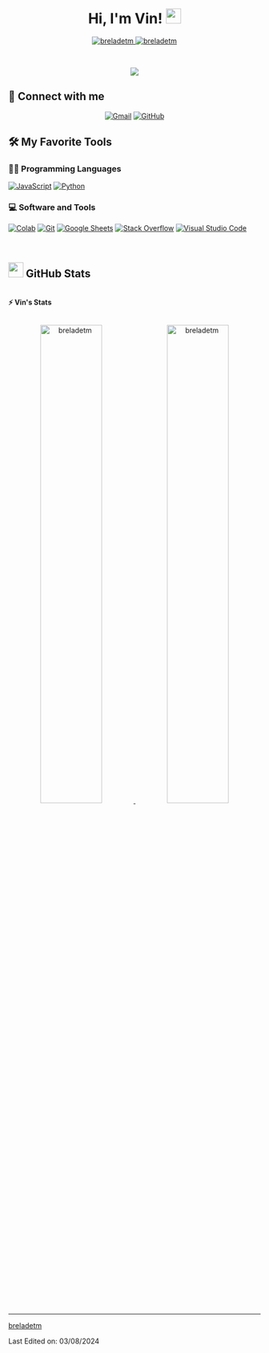 <h1 align="center">
Hi, I'm Vin!
	<a href="https://github.com/breladetm" target="_self">
		<img src="https://media.giphy.com/media/hvRJCLFzcasrR4ia7z/giphy.gif" width="30">
	</a>
</h1>
<p align="center">
	<a href="https://github.com/breladetm">
		<img src="https://komarev.com/ghpvc/?username=breladetm&label=Profile%20views&color=0e75b6&style=flat" alt="breladetm" />
	</a>
	<a href="https://github.com/breladetm">
		<img src="https://img.shields.io/github/followers/breladetm?label=Followers" alt="breladetm" />
	</a>
</p>
<br/>
<p align="center">
	<a href="https://github.com/breladetm">
		<img src="https://readme-typing-svg.herokuapp.com?lines=Freelancer;JS%20|%20AI%20|%20PY%20Enthusiast&center=true&width=380&height=45">
	</a>
</p>

## 🤝 Connect with me
<p align="center">
	<a href="mailto:mail.heartarts@gmail.com"><img img src="https://img.shields.io/badge/gmail-%23EA4335.svg?style=plastic&logo=gmail&logoColor=white" alt="Gmail"/></a>
	<a href="https://github.com/breladetm"><img src="https://img.shields.io/badge/github-%23181717.svg?style=plastic&logo=github&logoColor=white" alt="GitHub"/></a>
</p>

## 🛠️ My Favorite Tools

### 👨‍💻 Programming Languages

<p>
    <a href="https://github.com/breladetm"><img alt="JavaScript" src="https://img.shields.io/badge/JavaScript%20-%23F7DF1E.svg?logo=javascript&logoColor=black"></a>
    <a href="https://github.com/breladetm"><img alt="Python" src="https://img.shields.io/badge/Python%20-%2314354C.svg?logo=python&logoColor=white"></a>


### 💻 Software and Tools

<p>
    <a href="https://github.com/breladetm"><img alt="Colab" src="https://img.shields.io/badge/Colab-00b56a.svg?logo=google-colab&logoColor=white"></a>
    <a href="https://github.com/breladetm"><img alt="Git" src="https://img.shields.io/badge/Git%20-%23F05033.svg?logo=git&logoColor=white"></a>
    <a href="https://github.com/breladetm"><img alt="Google Sheets" src="https://img.shields.io/badge/Google%20Sheets%20-%2334A853.svg?logo=google%20sheets&logoColor=white"></a>
    <a href="https://github.com/breladetm"><img alt="Stack Overflow" src="https://img.shields.io/badge/-Stack%20Overflow-FE7A16?logo=stack-overflow&logoColor=white"></a>
    <a href="https://github.com/breladetm"><img alt="Visual Studio Code" src="https://img.shields.io/badge/Visual%20Studio%20Code-0078d7.svg?logo=visual-studio-code&logoColor=white"></a>
</p>
</br>


## <a href="https://github.com/Bouaskaoun"><img src="https://www.blumbergdigital.com/wp-content/uploads/2020/10/stats-graphic-statistics-business-512.png" width="30"></a> GitHub Stats

<br/>
<summary><b>⚡ Vin's Stats</b></summary>
<br/>
<p align="center">
	<a href="https://github.com/breladetm">
	<img width="49.5%" src="https://github-readme-stats.vercel.app/api?username=breladetm&show_icons=true" alt="breladetm">
	<img width="49.5%" src="https://github-readme-streak-stats.herokuapp.com/?user=breladetm" alt="breladetm">
	</a>
	<br/>
</p>
<br/>

------

[breladetm](https://github.com/breladetm)

Last Edited on: 03/08/2024
